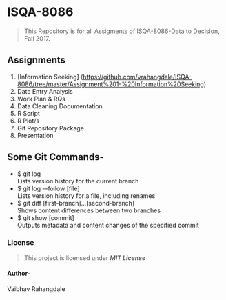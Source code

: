 # ISQA-8086
>This Repository is for all Assigments of ISQA-8086-Data to Decision, Fall 2017.

## Assignments
1. [Information Seeking] (https://github.com/vrahangdale/ISQA-8086/tree/master/Assignment%201-%20Information%20Seeking)
2. Data Entry Analysis
3. Work Plan & RQs
4. Data Cleaning Documentation
5. R Script
6. R Plot/s
7. Git Repository Package
8. Presentation

## Some Git Commands-
* $ git log  
Lists version history for the current branch
* $ git log --follow [file]  
Lists version history for a file, including renames
* $ git diff [first-branch]...[second-branch]  
Shows content differences between two branches
* $ git show [commit]  
Outputs metadata and content changes of the specified commit

### License
>This project is licensed under  **_MIT License_**

#### Author-
Vaibhav Rahangdale

